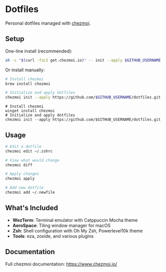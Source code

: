 # Dotfiles

Personal dotfiles managed with [chezmoi](https://www.chezmoi.io/).

## Setup

One-line install (recommended):

```bash
sh -c "$(curl -fsLS get.chezmoi.io)" -- init --apply $GITHUB_USERNAME
```

Or install manually:

```bash
# Install chezmoi
brew install chezmoi

# Initialize and apply dotfiles
chezmoi init --apply https://github.com/$GITHUB_USERNAME/dotfiles.git
```

```pwsh
# Install chezmoi
winget install chezmoi
# Initialize and apply dotfiles
chezmoi init --apply https://github.com/$GITHUB_USERNAME/dotfiles.git
```

## Usage

```bash
# Edit a dotfile
chezmoi edit ~/.zshrc

# View what would change
chezmoi diff

# Apply changes
chezmoi apply

# Add new dotfile
chezmoi add ~/.newfile
```

## What's Included

- **WezTerm**: Terminal emulator with Catppuccin Mocha theme
- **AeroSpace**: Tiling window manager for macOS
- **Zsh**: Shell configuration with Oh My Zsh, Powerlevel10k theme
- **Tools**: eza, zoxide, and various plugins

## Documentation

Full chezmoi documentation: https://www.chezmoi.io/

